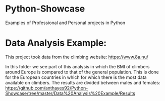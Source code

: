 # Python-Showcase
Examples of Professional and Personal projects in Python 


# Data Analysis Example:
This project took data from the climbing website:
https://www.8a.nu/

In this folder we see part of this analysis in which the BMI of climbers around Europe is compared to that of the general population. This is done for the European countries in which for which there is the most data available on climbers. The results are divided between males and females: 
https://github.com/anthayes92/Python-Showcase/tree/master/Data%20Analysis%20Example/Results


